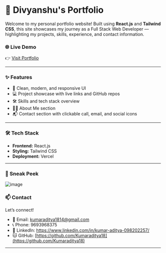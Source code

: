 # 💼 Divyanshu's Portfolio

Welcome to my personal portfolio website! Built using **React.js** and **Tailwind CSS**, this site showcases my journey as a Full Stack Web Developer — highlighting my projects, skills, experience, and contact information.

### 🌐 Live Demo

👉 [Visit Portfolio](https://adityaportfolio-ten.vercel.app/)

---

### ✨ Features

- 🎯 Clean, modern, and responsive UI
- 💻 Project showcase with live links and GitHub repos
- 🛠️ Skills and tech stack overview
- 🧑‍💼 About Me section
- 📬 Contact section with clickable call, email, and social icons

---

### 🛠️ Tech Stack

- **Frontend:** React.js
- **Styling:** Tailwind CSS
- **Deployment:** Vercel

---

### 📸 Sneak Peek

![image](https://github.com/user-attachments/assets/3b276383-40d9-4248-92d6-814455b50a97)



### 📫 Contact

Let’s connect!

- 📧 Email: kumaraditya1814@gmail.com
- 📞 Phone: 9693968375
- 💼 LinkedIn: https://www.linkedin.com/in/kumar-aditya-098202257/
- 🐱 GitHub: [https://github.com/Kumaraditya18](https://github.com/Kumaraditya18)

---

